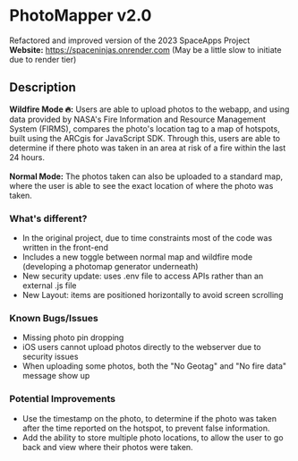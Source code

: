 # PhotoMapper v2.0
Refactored and improved version of the 2023 SpaceApps Project <br>
**Website:** https://spaceninjas.onrender.com (May be a little slow to initiate due to render tier)

## Description
<b>Wildfire Mode 🔥:</b> Users are able to upload photos to the webapp, and using data provided by NASA's Fire Information and Resource Management System (FIRMS), compares the photo's location tag to a map of hotspots, built using the ARCgis for JavaScript SDK. Through this, users are able to determine if there photo was taken in an area at risk of a fire within the last 24 hours. <br>
<br>
<b>Normal Mode:</b> The photos taken can also be uploaded to a standard map, where the user is able to see the exact location of where the photo was taken.

### What's different?
* In the original project, due to time constraints most of the code was written in the front-end
* Includes a new toggle between normal map and wildfire mode (developing a photomap generator underneath)
* New security update: uses .env file to access APIs rather than an external .js file
* New Layout: items are positioned horizontally to avoid screen scrolling

### Known Bugs/Issues
* Missing photo pin dropping
* iOS users cannot upload photos directly to the webserver due to security issues
* When uploading some photos, both the "No Geotag" and "No fire data" message show up

### Potential Improvements
* Use the timestamp on the photo, to determine if the photo was taken after the time reported on the hotspot, to prevent false information.
* Add the ability to store multiple photo locations, to allow the user to go back and view where their photos were taken.
